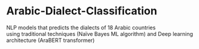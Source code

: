 # Arabic-Dialect-Classification

NLP models that predicts the dialects of 18 Arabic countries</br>
using traditional techniques (Naïve Bayes ML algorithm) and Deep learning architecture (AraBERT transformer)</br>

